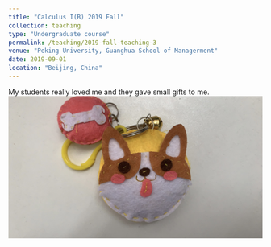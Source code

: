 ```yaml
---
title: "Calculus I(B) 2019 Fall"
collection: teaching
type: "Undergraduate course"
permalink: /teaching/2019-fall-teaching-3
venue: "Peking University, Guanghua School of Managerment"
date: 2019-09-01
location: "Beijing, China"
---
```


My students really loved me and they gave small gifts to me.
![gift1](images/IMG_5402.jpg)

